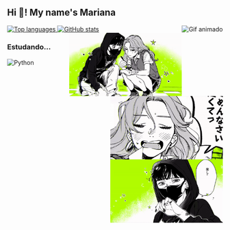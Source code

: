 <h2 style="text-align: left;">Hi 👋! My name's Mariana</h2>

<div>
    <a href="https://github.com/marianadj901">
        <img height="180em" src="https://github-readme-stats.vercel.app/api/top-langs/?username=marianadj901&layout=compact&langs_count=7&theme=dracula" alt="Top languages"/>
        <img height="180em" src="https://github-readme-stats.vercel.app/api?username=marianadj901&show_icons=true&theme=dracula&include_all_commits=true&count_private=true" alt="GitHub stats"/>
    </a>
    
<img align="right" height="148" src="https://github.com/marianadj901/marianadj901/blob/main/greenyo.gif?raw=true" alt="Gif animado"/>
<img align="right" height="148" src="https://github.com/marianadj901/marianadj901/blob/main/ayaemitsuki.gif?raw=true" alt="Gif animado"/>
<img align="right" height="148" src="https://github.com/marianadj901/marianadj901/blob/main/aya!.gif?raw=true" alt="Gif animado"/>
<img align="right" height="148" src="https://github.com/marianadj901/marianadj901/blob/main/yeah.gif?raw=true" alt="Gif animado"/>

<h3>Estudando...</h3>
<div style="display: inline-block;">
    <img align="center" alt="Python" height="50" width="60" src="https://cdn.jsdelivr.net/gh/devicons/devicon/icons/python/python-original.svg">        
</div>
 
<br>
